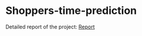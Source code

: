 # Shoppers-time-prediction

Detailed report of the project: [Report](https://github.com/harshithreddyhr9/Shoppers-time-prediction/blob/master/Report.pdf)
